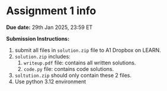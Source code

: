 # Assignment 1 info

**Due date:** 29th Jan 2025, 23:59 ET

**Submission Instructions:**  
1. submit all files in `solution.zip` file to A1 Dropbox on LEARN.
2. `solution.zip` includes:
    1. `writeup.pdf` file: contains all written solutions.
    2. `code.py` file: contains code solutions.
3. `soltution.zip` should only contain these 2 files.
4. Use python 3.12 environment
    
